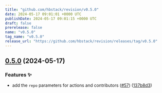 ```yaml
---
title: "github.com/hbstack/revision/v0.5.0"
date: 2024-05-17 09:01:01 +0000 UTC
publishDate: 2024-05-17 09:01:15 +0000 UTC
draft: false
prerelease: false
name: "v0.5.0"
tag_name: "v0.5.0"
release_url: "https://github.com/hbstack/revision/releases/tag/v0.5.0"
---
```


## [0.5.0](https://github.com/hbstack/revision/compare/v0.4.0...v0.5.0) (2024-05-17)


### Features ✨

* add the `repo` parameters for actions and contributors ([#57](https://github.com/hbstack/revision/issues/57)) ([137b8d3](https://github.com/hbstack/revision/commit/137b8d34f54ed0c9500c64d9cecd716225a5ed3a))
